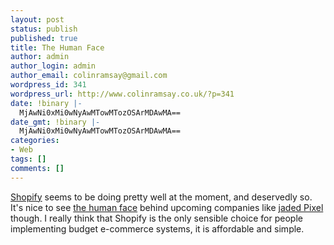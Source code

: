```yaml
---
layout: post
status: publish
published: true
title: The Human Face
author: admin
author_login: admin
author_email: colinramsay@gmail.com
wordpress_id: 341
wordpress_url: http://www.colinramsay.co.uk/?p=341
date: !binary |-
  MjAwNi0xMi0wNyAwMTowMTozOSArMDAwMA==
date_gmt: !binary |-
  MjAwNi0xMi0wNyAwMTowMTozOSArMDAwMA==
categories:
- Web
tags: []
comments: []
---
```

<p><a href="http://shopify.com/">Shopify</a> seems to be doing pretty well at the moment, and deservedly so. It's nice to see <a href="http://feeds.feedburner.com/~r/Pixelsoup/~3/57901501/quote">the human face</a> behind upcoming companies like <a href="http://www.jadedpixel.com/">jaded Pixel</a> though. I really think that Shopify is the only sensible choice for people implementing budget e-commerce systems, it is affordable and simple.</p>
